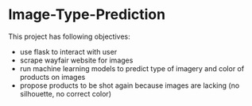# Image-Type-Prediction
This project has following objectives:
- use flask to interact with user
- scrape wayfair website for images
- run machine learning models to predict type of imagery and color of products on images
- propose products to be shot again because images are lacking (no silhouette, no correct color)

